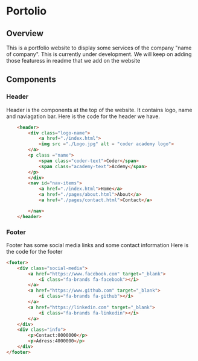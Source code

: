# Portolio 

## Overview
This is a portfolio website to display some services of the company "name of company". This is currently under development. We will keep on adding those featuress in readme that we add on the website


## Components

### Header
Header is the components at the top of the website. It contains logo, name and naviagation bar. 
Here is the code for the header we have.

```html
    <header>
        <div class="logo-name">
            <a href="./index.html">
            <img src ="./Logo.jpg" alt = "coder academy logo">
        </a>
        <p class ="name">
            <span class="coder-text">Coder</span>
            <span class="academy-text">Acdemy</span>
        </p>
        </div>
        <nav id="nav-items">
            <a href="./index.html">Home</a>
            <a href="./pages/about.html">About</a>
            <a href="./pages/contact.html">Contact</a>

        </nav>
    </header>


```


### Footer
Footer has some social media links and some contact information
Here is the code for the footer

```html
<footer>
    <div class="social-media">
        <a href="https://www.facebook.com" target="_blank">
            <i class="fa-brands fa-facebook"></i>
        </a>
        <a href="https://www.github.com" target="_blank">
            <i class="fa-brands fa-github"></i>
        </a>
        <a href="https://linkedin.com" target="_blank">
            <i class="fa-brands fa-linkedin"></i>
        </a>
    </div>
    <div class="info">
        <p>Contact:0000000</p>
        <p>Adress:4000000</p>
    </div>
</footer>

```